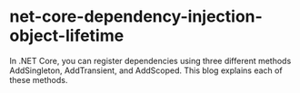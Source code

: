 # net-core-dependency-injection-object-lifetime
In .NET Core, you can register dependencies using three different methods AddSingleton, AddTransient, and AddScoped. This blog explains each of these methods.
